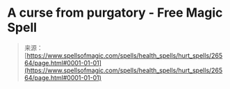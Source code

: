 <!--yml
category: 未分类
date: 2024-06-12 19:14:40
-->

# A curse from purgatory - Free Magic Spell

> 来源：[https://www.spellsofmagic.com/spells/health_spells/hurt_spells/26564/page.html#0001-01-01](https://www.spellsofmagic.com/spells/health_spells/hurt_spells/26564/page.html#0001-01-01)